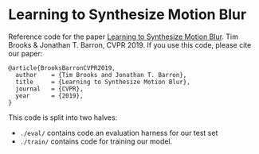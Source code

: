 # Learning to Synthesize Motion Blur

Reference code for the paper [Learning to Synthesize Motion Blur](http://timothybrooks.com/tech/motion-blur).
Tim Brooks & Jonathan T. Barron, CVPR 2019. If you use this code, please cite our paper:
```
@article{BrooksBarronCVPR2019,
  author    = {Tim Brooks and Jonathan T. Barron},
  title     = {Learning to Synthesize Motion Blur},
  journal   = {CVPR},
  year      = {2019},
}
```

This code is split into two halves:
* `./eval/` contains code an evaluation harness for our test set
* `./train/` contains code for training our model.
